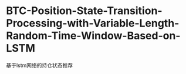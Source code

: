 # BTC-Position-State-Transition-Processing-with-Variable-Length-Random-Time-Window-Based-on-LSTM
基于lstm网络的持仓状态推荐
